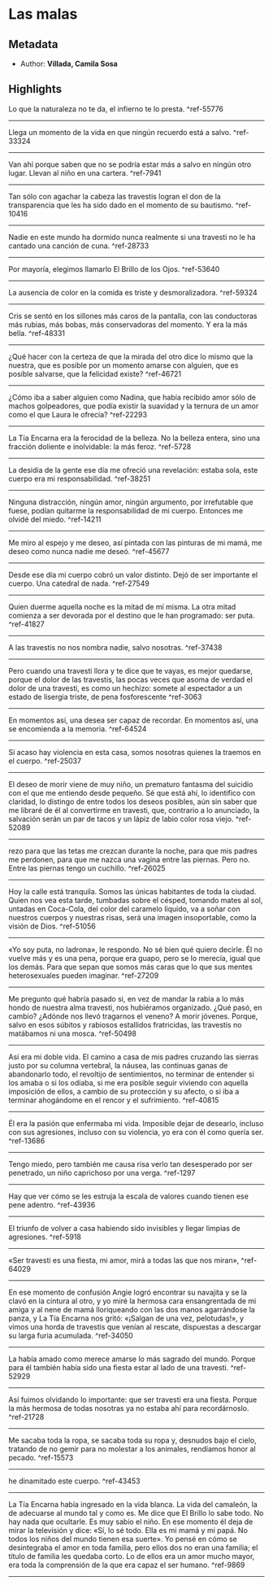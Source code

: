 
# Las malas
## Metadata
* Author: **Villada, Camila Sosa**

## Highlights
Lo que la naturaleza no te da, el infierno te lo presta.  ^ref-55776

---
Llega un momento de la vida en que ningún recuerdo está a salvo.  ^ref-33324

---
Van ahí porque saben que no se podría estar más a salvo en ningún otro lugar. Llevan al niño en una cartera.  ^ref-7941

---
Tan sólo con agachar la cabeza las travestis logran el don de la transparencia que les ha sido dado en el momento de su bautismo.  ^ref-10416

---
Nadie en este mundo ha dormido nunca realmente si una travesti no le ha cantado una canción de cuna.  ^ref-28733

---
Por mayoría, elegimos llamarlo El Brillo de los Ojos.  ^ref-53640

---
La ausencia de color en la comida es triste y desmoralizadora.  ^ref-59324

---
Cris se sentó en los sillones más caros de la pantalla, con las conductoras más rubias, más bobas, más conservadoras del momento. Y era la más bella.  ^ref-48331

---
¿Qué hacer con la certeza de que la mirada del otro dice lo mismo que la nuestra, que es posible por un momento amarse con alguien, que es posible salvarse, que la felicidad existe?  ^ref-46721

---
¿Cómo iba a saber alguien como Nadina, que había recibido amor sólo de machos golpeadores, que podía existir la suavidad y la ternura de un amor como el que Laura le ofrecía?  ^ref-22293

---
La Tía Encarna era la ferocidad de la belleza. No la belleza entera, sino una fracción doliente e inolvidable: la más feroz.  ^ref-5728

---
La desidia de la gente ese día me ofreció una revelación: estaba sola, este cuerpo era mi responsabilidad.  ^ref-38251

---
Ninguna distracción, ningún amor, ningún argumento, por irrefutable que fuese, podían quitarme la responsabilidad de mi cuerpo. Entonces me olvidé del miedo.  ^ref-14211

---
Me miro al espejo y me deseo, así pintada con las pinturas de mi mamá, me deseo como nunca nadie me deseó.  ^ref-45677

---
Desde ese día mi cuerpo cobró un valor distinto. Dejó de ser importante el cuerpo. Una catedral de nada.  ^ref-27549

---
Quien duerme aquella noche es la mitad de mí misma. La otra mitad comienza a ser devorada por el destino que le han programado: ser puta.  ^ref-41827

---
A las travestis no nos nombra nadie, salvo nosotras.  ^ref-37438

---
Pero cuando una travesti llora y te dice que te vayas, es mejor quedarse, porque el dolor de las travestis, las pocas veces que asoma de verdad el dolor de una travesti, es como un hechizo: somete al espectador a un estado de lisergia triste, de pena fosforescente  ^ref-3063

---
En momentos así, una desea ser capaz de recordar. En momentos así, una se encomienda a la memoria.  ^ref-64524

---
Si acaso hay violencia en esta casa, somos nosotras quienes la traemos en el cuerpo.  ^ref-25037

---
El deseo de morir viene de muy niño, un prematuro fantasma del suicidio con el que me entiendo desde pequeño. Sé que está ahí, lo identifico con claridad, lo distingo de entre todos los deseos posibles, aún sin saber que me libraré de él al convertirme en travesti, que, contrario a lo anunciado, la salvación serán un par de tacos y un lápiz de labio color rosa viejo.  ^ref-52089

---
rezo para que las tetas me crezcan durante la noche, para que mis padres me perdonen, para que me nazca una vagina entre las piernas. Pero no. Entre las piernas tengo un cuchillo.  ^ref-26025

---
Hoy la calle está tranquila. Somos las únicas habitantes de toda la ciudad. Quien nos vea esta tarde, tumbadas sobre el césped, tomando mates al sol, untadas en Coca-Cola, del color del caramelo líquido, va a soñar con nuestros cuerpos y nuestras risas, será una imagen insoportable, como la visión de Dios.  ^ref-51056

---
«Yo soy puta, no ladrona», le respondo. No sé bien qué quiero decirle. Él no vuelve más y es una pena, porque era guapo, pero se lo merecía, igual que los demás. Para que sepan que somos más caras que lo que sus mentes heterosexuales pueden imaginar.  ^ref-27209

---
Me pregunto qué habría pasado si, en vez de mandar la rabia a lo más hondo de nuestra alma travesti, nos hubiéramos organizado. ¿Qué pasó, en cambio? ¿Adónde nos llevó tragarnos el veneno? A morir jóvenes. Porque, salvo en esos súbitos y rabiosos estallidos fratricidas, las travestis no matábamos ni una mosca.  ^ref-50498

---
Así era mi doble vida. El camino a casa de mis padres cruzando las sierras justo por su columna vertebral, la náusea, las continuas ganas de abandonarlo todo, el revoltijo de sentimientos, no terminar de entender si los amaba o si los odiaba, si me era posible seguir viviendo con aquella imposición de ellos, a cambio de su protección y su afecto, o si iba a terminar ahogándome en el rencor y el sufrimiento.  ^ref-40815

---
Él era la pasión que enfermaba mi vida. Imposible dejar de desearlo, incluso con sus agresiones, incluso con su violencia, yo era con él como quería ser.  ^ref-13686

---
Tengo miedo, pero también me causa risa verlo tan desesperado por ser penetrado, un niño caprichoso por una verga.  ^ref-1297

---
Hay que ver cómo se les estruja la escala de valores cuando tienen ese pene adentro.  ^ref-43936

---
El triunfo de volver a casa habiendo sido invisibles y llegar limpias de agresiones.  ^ref-5918

---
«Ser travesti es una fiesta, mi amor, mirá a todas las que nos miran»,  ^ref-64029

---
En ese momento de confusión Angie logró encontrar su navajita y se la clavó en la cintura al otro, y yo miré la hermosa cara ensangrentada de mi amiga y al nene de mamá lloriqueando con las dos manos agarrándose la panza, y La Tía Encarna nos gritó: «¡Salgan de una vez, pelotudas!», y vimos una horda de travestis que venían al rescate, dispuestas a descargar su larga furia acumulada.  ^ref-34050

---
La había amado como merece amarse lo más sagrado del mundo. Porque para él también había sido una fiesta estar al lado de una travesti.  ^ref-52929

---
Así fuimos olvidando lo importante: que ser travesti era una fiesta. Porque la más hermosa de todas nosotras ya no estaba ahí para recordárnoslo.  ^ref-21728

---
Me sacaba toda la ropa, se sacaba toda su ropa y, desnudos bajo el cielo, tratando de no gemir para no molestar a los animales, rendíamos honor al pecado.  ^ref-15573

---
he dinamitado este cuerpo.  ^ref-43453

---
La Tía Encarna había ingresado en la vida blanca. La vida del camaleón, la de adecuarse al mundo tal y como es. Me dice que El Brillo lo sabe todo. No hay nada que ocultarle. Es muy sabio el niño. En ese momento él deja de mirar la televisión y dice: «Sí, lo sé todo. Ella es mi mamá y mi papá. No todos los niños del mundo tienen esa suerte». Yo pensé en cómo se desintegraba el amor en toda familia, pero ellos dos no eran una familia; el título de familia les quedaba corto. Lo de ellos era un amor mucho mayor, era toda la comprensión de la que era capaz el ser humano.  ^ref-9869

---
